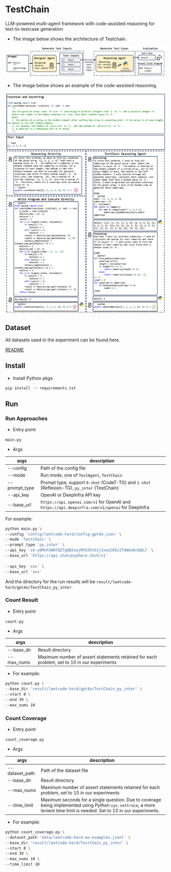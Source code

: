 # TestChain

LLM-powered multi-agent framework with code-assisted
reasoning for text-to-testcase generation

- The image below shows the architecture of Testchain.

<img src="figures/testchain.png" alt="testchain">

- The image below shows an example of the code-assisted reasoning.

<img src="figures/reasoning.png" alt="conversation" style="zoom:80%">


## Dataset

All datasets used in the experiment can be found here.

[README](./data/README.md)

## Install

- Install Python pkgs

```bash
pip install -r requirements.txt
```


## Run

### Run Approaches

- Entry point

`main.py`

- Args

| args          | description |
| -             | - |
| --config      | Path of the config file                           |
| --mode        | Run mode, one of `TestAgent`, `TestChain`   |
| --prompt_type | Prompt type, support `0-shot` (CodeT-TG) and `1-shot` (Reflexion-TG), `py_inter` (TestChain)
| --api_key     | OpenAI or DeepInfra API key |
| --base_url    | `https://api.openai.com/v1` for OpenAI and `https://api.deepinfra.com/v1/openai` for DeepInfra |


For example:

```bash
python main.py \
--config 'config/leetcode-hard/config-gpt4o.json' \
--mode 'TestChain' \
--prompt_type 'py_inter' \
--api_key 'sk-y0MnhSWH7QZTgOB2uwjMTd3FnS1jSxeqlKEz2TdWeo8c6QGJ' \
--base_url 'https://api.chatanywhere.tech/v1'

--api_key 'xxx' \
--base_url 'xxx'
```

And the directory for the run results will be `result/leetcode-hard/gpt4o/TestChain_py_inter`.



### Count Result

- Entry point

`count.py`

- Args

|args|description|
| - | - |
| --base_dir | Result directory |
| --max_nums | Maximum number of assert statements retained for each problem, set to $10$ in our experiments |

- For example:

```bash
python count.py \
--base_dir 'result/leetcode-hard/gpt4o/TestChain_py_inter' \
--start 0 \
--end 39 \
--max_nums 10
```



### Count Coverage

- Entry point

`count_coverage.py`

- Args

|args|description|
| - | - |
| --dataset_path    | Path of the dataset file      |
| --base_dir        | Result directory              |
| --max_nums        | Maximum number of assert statements retained for each problem, set to $10$ in our experiments |
| --time_limit      | Maximum seconds for a single question. Due to coverage being implemented using Python `sys.settrace`, a more lenient time limit is needed. Set to $10$ in our experiments. |

- For example:

```bash
python count_coverage.py \
--dataset_path 'data/leetcode-hard-wo-examples.jsonl' \
--base_dir 'result/leetcode-hard/TestChain_py_inter' \
--start 0 \
--end 39 \
--max_nums 10 \
--time_limit 10
```
